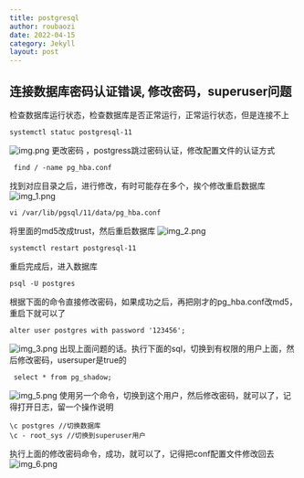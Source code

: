 ```yaml
---
title: postgresql
author: roubaozi
date: 2022-04-15
category: Jekyll
layout: post
---
```


连接数据库密码认证错误, 修改密码，superuser问题
-------------
检查数据库运行状态，检查数据库是否正常运行，正常运行状态，但是连接不上
~~~
systemctl statuc postgresql-11
~~~
![img.png](https://liangkuaiqianderoubaozi.github.io/blog/gitbook/resources/2022-04-15-postgresql/img.png)
更改密码 ，postgress跳过密码认证，修改配置文件的认证方式
~~~
 find / -name pg_hba.conf
~~~
找到对应目录之后，进行修改，有时可能存在多个，挨个修改重启数据库
![img_1.png](https://liangkuaiqianderoubaozi.github.io/blog/gitbook/resources/2022-04-15-postgresql/img_1.png)

~~~
vi /var/lib/pgsql/11/data/pg_hba.conf
~~~

将里面的md5改成trust，然后重启数据库
  ![img_2.png](https://liangkuaiqianderoubaozi.github.io/blog/gitbook/resources/2022-04-15-postgresql/img_2.png)

~~~
systemctl restart postgresql-11
~~~
重启完成后，进入数据库
~~~
psql -U postgres  
~~~
根据下面的命令直接修改密码，如果成功之后，再把刚才的pg_hba.conf改md5，重启下就可以了
~~~
alter user postgres with password '123456';
~~~
![img_3.png](https://liangkuaiqianderoubaozi.github.io/blog/gitbook/resources/2022-04-15-postgresql/img_3.png)
出现上面问题的话。执行下面的sql，切换到有权限的用户上面，然后修改密码，usersuper是true的
~~~
 select * from pg_shadow;
~~~
![img_5.png](https://liangkuaiqianderoubaozi.github.io/blog/gitbook/resources/2022-04-15-postgresql/img_5.png)
使用另一个命令，切换到这个用户，然后修改密码，就可以了，记得打开日志，留一个操作说明
~~~
\c postgres //切换数据库
\c - root_sys //切换到superuser用户
~~~
执行上面的修改密码命令，成功，就可以了，记得把conf配置文件修改回去
![img_6.png](https://liangkuaiqianderoubaozi.github.io/blog/gitbook/resources/2022-04-15-postgresql/img_6.png)





